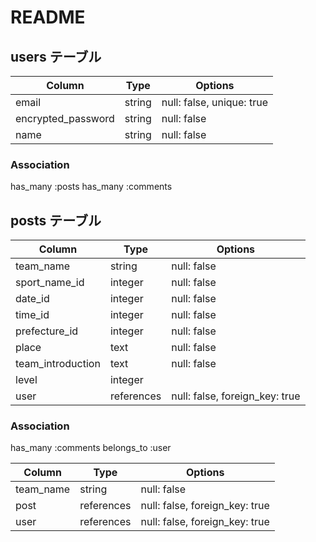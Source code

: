 # README

## users テーブル

| Column             | Type   | Options     |
| ------------------ | ------ | ----------- |
| email              | string | null: false, unique: true |
| encrypted_password | string | null: false |
| name               | string | null: false |

### Association

has_many :posts
has_many :comments

## posts テーブル

| Column                 | Type     | Options      |
| ---------------------- | -------- | ------------ |
| team_name              | string   | null: false  |
| sport_name_id          | integer  | null: false  |
| date_id                | integer  | null: false  |
| time_id                | integer  | null: false  |
| prefecture_id          | integer  | null: false  |
| place                  | text     | null: false  |
| team_introduction      | text     | null: false  |
| level                  | integer  |              |
| user               | references | null: false, foreign_key: true |

### Association

has_many :comments
belongs_to :user

| Column                 | Type     | Options      |
| ---------------------- | -------- | ------------ |
| team_name              | string   | null: false  |
| post                   | references | null: false, foreign_key: true |
| user                   | references | null: false, foreign_key: true |